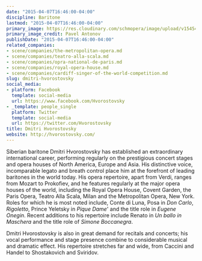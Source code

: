 ```yaml
---
date: "2015-04-07T16:46:00-04:00"
discipline: Baritone
lastmod: "2015-04-07T16:46:00-04:00"
primary_image: https://res.cloudinary.com/schmopera/image/upload/v1545409169/media/webhook-uploads/1428439514217/MG_6282-558x850.jpg.jpg
primary_image_credit: Pavel Antonov
publishDate: "2015-04-07T16:46:00-04:00"
related_companies:
- scene/companies/the-metropolitan-opera.md
- scene/companies/teatro-alla-scala.md
- scene/companies/opra-national-de-paris.md
- scene/companies/royal-opera-house.md
- scene/companies/cardiff-singer-of-the-world-competition.md
slug: dmitri-hvorostovsky
social_media:
- platform: Facebook
  template: social-media
  url: https://www.facebook.com/Hvorostovsky
- _template: people_single
  platform: Twitter
  template: social-media
  url: https://twitter.com/Hvorostovsky
title: Dmitri Hvorostovsky
website: http://hvorostovsky.com/
---
```


<p>
	Siberian baritone Dmitri Hvorostovsky has established an extraordinary international career, performing regularly on the prestigious concert stages and opera houses of North America, Europe and Asia. His distinctive voice, incomparable legato and breath control place him at the forefront of leading baritones in the world today. His opera repertoire, apart from Verdi, ranges from Mozart to Prokofiev, and he features regularly at the major opera houses of the world, including the Royal Opera House, Covent Garden, the Paris Opera, Teatro Alla Scala, Milan and the Metropolitan Opera, New York. Roles for which he is most noted include, Conte di Luna, Posa in <em>Don Carlo</em>, <em>Rigoletto</em>, Prince Yeletsky in <em>Pique Dame</em>' and the title role in <em>Eugene Onegin</em>. Recent additions to his repertoire include Renato in <em>Un ballo in Maschera</em> and the title role of <em>Simone Boccanegra</em>.
</p>
<p>
	Dmitri Hvorostovsky is also in great demand for recitals and concerts; his vocal performance and stage presence combine to considerable musical and dramatic effect. His repertoire stretches far and wide, from Caccini and Handel to Shostakovich and Sviridov.
</p>
